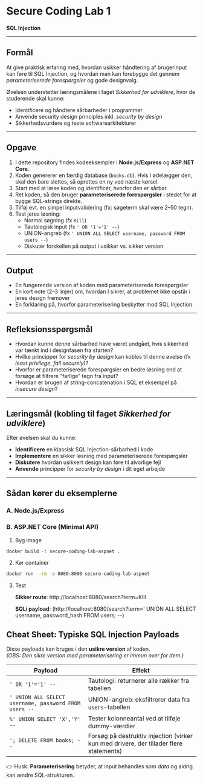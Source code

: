 # Secure Coding Lab 1

**SQL Injection**

---

## Formål

At give praktisk erfaring med, hvordan usikker håndtering af brugerinput kan føre til SQL Injection, og hvordan man kan forebygge det gennem *parameteriserede forespørgsler* og gode designvalg.  

Øvelsen understøtter læringsmålene i faget *Sikkerhed for udviklere*, hvor de studerende skal kunne:

- Identificere og håndtere sårbarheder i programmer  
- Anvende security design principles inkl. *security by design*  
- Sikkerhedsvurdere og teste softwarearkitekturer  

---

## Opgave

1. I dette repository findes kodeeksempler i **Node.js/Express** og **ASP.NET Core**.  
2. Koden genererer en færdig database (`books.db`). Hvis i ødelægger den, skal den bare slettes, så oprettes en ny ved næste kørsel.
3. Start med at læse koden og identificér, hvorfor den er sårbar.  
4. Ret koden, så den bruger **parameteriserede forespørgsler** i stedet for at bygge SQL-strings direkte.  
5. Tilføj evt. en simpel inputvalidering (fx: søgeterm skal være 2–50 tegn).  
6. Test jeres løsning:  
   - Normal søgning (fx `Kill`)  
   - Tautologisk input (fx `' OR '1'='1' --`)  
   - UNION-angreb (fx `' UNION ALL SELECT username, password FROM users --`)  
   - Diskutér forskellen på output i usikker vs. sikker version  

---

## Output

- En fungerende version af koden med parameteriserede forespørgsler  
- En kort note (2–3 linjer) om, hvordan I sikrer, at problemet ikke opstår i jeres design fremover  
- En forklaring på, hvorfor parameterisering beskytter mod SQL Injection  

---

## Refleksionsspørgsmål

- Hvordan kunne denne sårbarhed have været undgået, hvis sikkerhed var tænkt ind i designfasen fra starten?  
- Hvilke principper for *security by design* kan kobles til denne øvelse (fx *least privilege*, *fail securely*)?  
- Hvorfor er parameteriserede forespørgsler en bedre løsning end at forsøge at filtrere “farlige” tegn fra input?  
- Hvordan er brugen af string-concatenation i SQL et eksempel på *insecure design*?  

---

## Læringsmål (kobling til faget *Sikkerhed for udviklere*)

Efter øvelsen skal du kunne:

- **Identificere** en klassisk SQL Injection-sårbarhed i kode  
- **Implementere** en sikker løsning med parameteriserede forespørgsler  
- **Diskutere** hvordan usikkert design kan føre til alvorlige fejl  
- **Anvende** principper for *security by design* i dit eget arbejde  

---

## Sådan kører du eksemplerne

### A. Node.js/Express



### B. ASP.NET Core (Minimal API)

1. Byg image

```bash
docker build -t secure-coding-lab-aspnet .
```

2. Kør container

```bash
docker run --rm -p 8080:8080 secure-coding-lab-aspnet
```

3. Test

   **Sikker route**:
   http://localhost:8080/search?term=Kill

   **SQLi payload**:
   (http://localhost:8080/search?term=' UNION ALL SELECT username, password_hash FROM users; --)


## Cheat Sheet: Typiske SQL Injection Payloads

Disse payloads kan bruges i den **usikre version** af koden.  
*(OBS: Den sikre version med parameterisering er immun over for dem.)*

| Payload | Effekt |
|---------|--------|
| `' OR '1'='1' --` | Tautologi: returnerer alle rækker fra tabellen |
| `' UNION ALL SELECT username, password FROM users --` | UNION-angreb: eksfiltrerer data fra `users`-tabellen |
| `%' UNION SELECT 'X','Y' --` | Tester kolonneantal ved at tilføje dummy-værdier |
| `'; DELETE FROM books; --` | Forsøg på destruktiv injection (virker kun med drivere, der tillader flere statements) |

👉 Husk: **Parameterisering** betyder, at input behandles som *data* og aldrig kan ændre SQL-strukturen.

